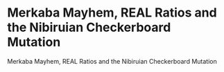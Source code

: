 # Merkaba Mayhem, REAL Ratios and the Nibiruian Checkerboard Mutation

Merkaba Mayhem, REAL Ratios and the Nibiruian Checkerboard Mutation